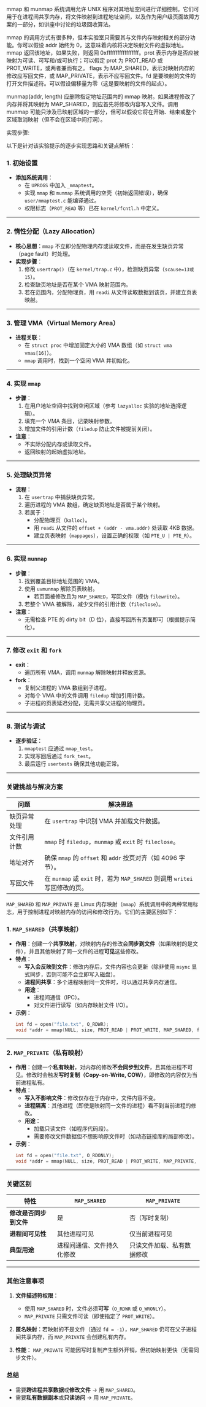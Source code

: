 mmap 和 munmap 系统调用允许 UNIX 程序对其地址空间进行详细控制。它们可用于在进程间共享内存，将文件映射到进程地址空间，以及作为用户级页面故障方案的一部分，如讲座中讨论的垃圾回收算法。

mmap 的调用方式有很多种，但本实验室只需要其与文件内存映射相关的部分功能。你可以假设 addr 始终为 0，这意味着内核将决定映射文件的虚拟地址。mmap 返回该地址，如果失败，则返回 0xffffffffffffffffff。prot 表示内存是否应被映射为可读、可写和/或可执行；可以假定 prot 为 PROT_READ 或 PROT_WRITE，或两者兼而有之。 flags 为 MAP_SHARED，表示对映射内存的修改应写回文件，或 MAP_PRIVATE，表示不应写回文件。fd 是要映射的文件的打开文件描述符。可以假设偏移量为零（这是要映射的文件的起点）。

munmap(addr, length) 应删除指定地址范围内的 mmap 映射。如果进程修改了内存并将其映射为 MAP_SHARED，则应首先将修改内容写入文件。调用 munmap 可能只涉及已映射区域的一部分，但可以假设它将在开始、结束或整个区域取消映射（但不会在区域中间打洞）。

实现步骤:

以下是针对该实验提示的逐步实现思路和关键点解析：

### **1. 初始设置**

- **添加系统调用**：
  - 在 `UPROGS` 中加入 `_mmaptest`。
  - 实现 `mmap` 和 `munmap` 系统调用的空壳（初始返回错误），确保 `user/mmaptest.c` 能编译通过。
  - 权限标志（`PROT_READ` 等）已在 `kernel/fcntl.h` 中定义。

---

### **2. 惰性分配（Lazy Allocation）**

- **核心思想**：`mmap` 不立即分配物理内存或读取文件，而是在发生缺页异常（page fault）时处理。
- **实现步骤**：
  1. 修改 `usertrap()`（在 `kernel/trap.c` 中），检测缺页异常（`scause=13或15`）。
  2. 检查缺页地址是否在某个 VMA 映射范围内。
  3. 若在范围内，分配物理页，用 `readi` 从文件读取数据到该页，并建立页表映射。

---

### **3. 管理 VMA（Virtual Memory Area）**

- **进程关联**：
  - 在 `struct proc` 中增加固定大小的 VMA 数组（如 `struct vma vmas[16]`）。
  - `mmap` 调用时，找到一个空闲 VMA 并初始化。

---

### **4. 实现 `mmap`**

- **步骤**：
  1. 在用户地址空间中找到空闲区域（参考 `lazyalloc` 实验的地址选择逻辑）。
  2. 填充一个 VMA 条目，记录映射参数。
  3. 增加文件的引用计数（`filedup` 防止文件被提前关闭）。
- **注意**：
  - 不实际分配内存或读取文件。
  - 返回映射的起始虚拟地址。

---

### **5. 处理缺页异常**

- **流程**：
  1. 在 `usertrap` 中捕获缺页异常。
  2. 遍历进程的 VMA 数组，确定缺页地址是否属于某个映射。
  3. 若属于：
     - 分配物理页（`kalloc`）。
     - 用 `readi` 从文件的 `offset + (addr - vma.addr)` 处读取 4KB 数据。
     - 建立页表映射（`mappages`），设置正确的权限（如 `PTE_U | PTE_R`）。

---

### **6. 实现 `munmap`**

- **步骤**：
  1. 找到覆盖目标地址范围的 VMA。
  2. 使用 `uvmunmap` 解除页表映射。
     - 若页面被修改且为 `MAP_SHARED`，写回文件（模仿 `filewrite`）。
  3. 若整个 VMA 被解除，减少文件的引用计数（`fileclose`）。
- **注意**：
  - 无需检查 PTE 的 dirty bit（D 位），直接写回所有页面即可（根据提示简化）。

---

### **7. 修改 `exit` 和 `fork`**

- **exit**：
  - 遍历所有 VMA，调用 `munmap` 解除映射并释放资源。
- **fork**：
  - 复制父进程的 VMA 数组到子进程。
  - 对每个 VMA 中的文件调用 `filedup` 增加引用计数。
  - 子进程的页表延迟分配，无需共享父进程的物理页。

---

### **8. 测试与调试**

- **逐步验证**：
  1. `mmaptest` 应通过 `mmap_test`。
  2. 实现写回后通过 `fork_test`。
  3. 最后运行 `usertests` 确保其他功能正常。

---

### **关键挑战与解决方案**

| **问题** | **解决思路**                                                                 |
| -------------- | ---------------------------------------------------------------------------------- |
| 缺页异常处理   | 在 `usertrap` 中识别 VMA 并加载文件数据。                                        |
| 文件引用计数   | `mmap` 时 `filedup`，`munmap` 或 `exit` 时 `fileclose`。                 |
| 地址对齐       | 确保 `mmap` 的 `offset` 和 `addr` 按页对齐（如 4096 字节）。                 |
| 写回文件       | 在 `munmap` 或 `exit` 时，若为 `MAP_SHARED` 则调用 `writei` 写回修改的页。 |


`MAP_SHARED` 和 `MAP_PRIVATE` 是 Linux 内存映射（`mmap`）系统调用中的两种常用标志，用于控制进程对映射内存的访问和修改行为。它们的主要区别如下：

### **1. `MAP_SHARED`（共享映射）**

- **作用**：创建一个**共享映射**，对映射内存的修改会**同步到文件**（如果映射的是文件），并且其他映射了同一文件的进程**可见**这些修改。
- **特点**：
  - **写入会反映到文件**：修改内存后，文件内容也会更新（除非使用 `msync` 显式同步，否则可能不会立即写入磁盘）。
  - **进程间共享**：多个进程映射同一文件时，可以通过共享内存通信。
  - **用途**：
    - 进程间通信（IPC）。
    - 对文件进行读写（如内存映射文件 I/O）。
- **示例**：
  ```c
  int fd = open("file.txt", O_RDWR);
  void *addr = mmap(NULL, size, PROT_READ | PROT_WRITE, MAP_SHARED, fd, 0);
  ```

---

### **2. `MAP_PRIVATE`（私有映射）**

- **作用**：创建一个**私有映射**，对内存的修改**不会同步到文件**，且其他进程不可见。修改时会触发**写时复制（Copy-on-Write, COW）**，即修改的内容仅为当前进程私有。
- **特点**：
  - **写入不影响文件**：修改仅存在于内存中，文件内容不变。
  - **进程隔离**：其他进程（即使是映射同一文件的进程）看不到当前进程的修改。
  - **用途**：
    - 加载只读文件（如程序代码段）。
    - 需要修改文件数据但不想影响原文件时（如动态链接库的局部修改）。
- **示例**：
  ```c
  int fd = open("file.txt", O_RDONLY);
  void *addr = mmap(NULL, size, PROT_READ | PROT_WRITE, MAP_PRIVATE, fd, 0);
  ```

---

### **关键区别**

| 特性                         | `MAP_SHARED`             | `MAP_PRIVATE`            |
| ---------------------------- | -------------------------- | -------------------------- |
| **修改是否同步到文件** | 是                         | 否（写时复制）             |
| **进程间可见性**       | 其他进程可见               | 仅当前进程可见             |
| **典型用途**           | 进程间通信、文件持久化修改 | 只读文件加载、私有数据修改 |

---

### **其他注意事项**

1. **文件描述符权限**：

   - 使用 `MAP_SHARED` 时，文件必须**可写**（`O_RDWR` 或 `O_WRONLY`）。
   - `MAP_PRIVATE` 只需文件可读（即使指定了 `PROT_WRITE`）。
2. **匿名映射**：若映射的不是文件（通过 `fd = -1`），`MAP_SHARED` 仍可在父子进程间共享内存，而 `MAP_PRIVATE` 会创建私有内存。
3. **性能**：
   `MAP_PRIVATE` 可能因写时复制产生额外开销，但初始映射更快（无需同步文件）。

### **总结**

- 需要**跨进程共享数据**或**修改文件** → 用 `MAP_SHARED`。
- 需要**私有数据副本**或**只读访问** → 用 `MAP_PRIVATE`。
